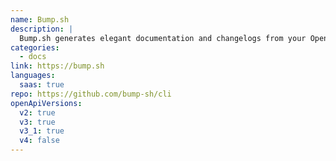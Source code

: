 ```yaml
---
name: Bump.sh
description: |
  Bump.sh generates elegant documentation and changelogs from your OpenAPI specifications. Git diff, for your API. Integrates with CI and Slack.
categories:
  - docs
link: https://bump.sh
languages:
  saas: true
repo: https://github.com/bump-sh/cli
openApiVersions:
  v2: true
  v3: true
  v3_1: true
  v4: false
---
```

